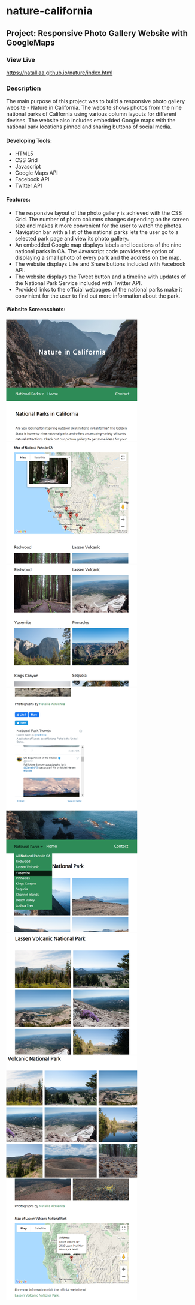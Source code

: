 # nature-california
## Project: Responsive Photo Gallery Website with GoogleMaps

### View Live
<https://natalliaa.github.io/nature/index.html>

 <h3>Description</h3>
                            <p>The main purpose of this project was to build a responsive photo gallery website - Nature in California. The website shows photos from the nine national parks of California using various column layouts for different devises. The website also includes embedded Google maps with the national park locations pinned and sharing buttons of social media.</p>                           
                            <h4>Developing Tools:</h4>
                            <ul>
                                <li>HTML5</li>
                                <li>CSS Grid</li>
                                <li>Javascript</li>
                                <li>Google Maps API</li>
                                <li>Facebook API</li>
                                <li>Twitter API</li>
                            </ul>
                            <h4>Features:</h4>
                            <ul>
                                <li>The responsive layout of the photo gallery is achieved with the CSS Grid. The number of photo columns changes depending on the screen size and makes it more convenient for the user to watch the photos.</li>
                                <li>Navigation bar with a list of the national parks lets the user go to a selected park page and view its photo gallery.</li>
                                <li>An embedded Google map displays labels and locations of the nine national parks in CA. The Javascript code provides the option of displaying a small photo of every park and the address on the map.</li>
                                <li>The website displays Like and Share buttons included with Facebook API.</li>
                                <li>The website displays the Tweet button and a timeline with updates of the National Park Service included with Twitter API.</li>
                                <li>Provided links to the official webpages of the national parks make it convinient for the user to find out more information about the park.</li>
                            </ul>
<h4>Website Screenschots:</h4>                          
<img src="screenschots/npscreen1.PNG" width="350" height="auto">
<img src="screenschots/npscreen2.PNG" width="350" height="auto">
<img src="screenschots/npscreen3.PNG" width="350" height="auto">
<img src="screenschots/npscreen4.PNG" width="350" height="auto">
<img src="screenschots/npscreen5.PNG" width="350" height="auto">
<img src="screenschots/npscreen6.PNG" width="350" height="auto">
<img src="screenschots/npscreen8.PNG" width="350" height="auto">
<img src="screenschots/npscreen7.PNG" width="350" height="auto">



                            
